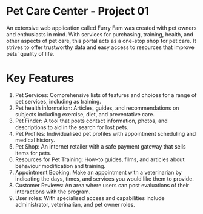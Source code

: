 # Pet Care Center - Project 01
An extensive web application called Furry Fam was created with pet owners and enthusiasts in mind. With services for purchasing, training, health, and other aspects of pet care, this portal acts as a one-stop shop for pet care. It strives to offer trustworthy data and easy access to resources that improve pets' quality of life.
# Key Features
1. Pet Services: Comprehensive lists of features and choices for a range of pet services, including as training.
2. Pet health information: Articles, guides, and recommendations on subjects including exercise, diet, and preventative care.
3. Pet Finder: A tool that posts contact information, photos, and descriptions to aid in the search for lost pets.
4. Pet Profiles: Individualised pet profiles with appointment scheduling and medical history.
5. Pet Shop: An internet retailer with a safe payment gateway that sells items for pets.
6. Resources for Pet Training: How-to guides, films, and articles about behaviour modification and training.
7. Appointment Booking: Make an appointment with a veterinarian by indicating the days, times, and services you would like them to provide.
8. Customer Reviews: An area where users can post evaluations of their interactions with the program.
9. User roles: With specialised access and capabilities include administrator, veterinarian, and pet owner roles.
